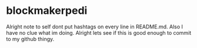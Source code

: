 # blockmakerpedi

Alright note to self dont put hashtags on every line in README.md.
Also I have no clue what im doing.
Alright lets see if this is good enough to commit to my github thingy.
